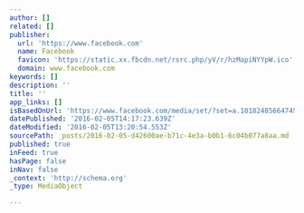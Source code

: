 ```yaml
---
author: []
related: []
publisher:
  url: 'https://www.facebook.com'
  name: Facebook
  favicon: 'https://static.xx.fbcdn.net/rsrc.php/yV/r/hzMapiNYYpW.ico'
  domain: www.facebook.com
keywords: []
description: ''
title: ''
app_links: []
isBasedOnUrl: 'https://www.facebook.com/media/set/?set=a.101824856647495.4111.100004599423907&type=3'
datePublished: '2016-02-05T14:17:23.639Z'
dateModified: '2016-02-05T13:20:54.553Z'
sourcePath: _posts/2016-02-05-d42600ae-b71c-4e3a-b0b1-6c04b077a8aa.md
published: true
inFeed: true
hasPage: false
inNav: false
_context: 'http://schema.org'
_type: MediaObject

---
```

